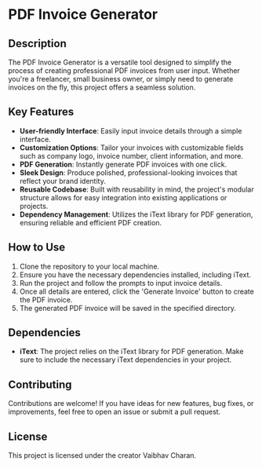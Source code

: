 # PDF Invoice Generator

## Description
The PDF Invoice Generator is a versatile tool designed to simplify the process of creating professional PDF invoices from user input. Whether you're a freelancer, small business owner, or simply need to generate invoices on the fly, this project offers a seamless solution.

## Key Features
- **User-friendly Interface**: Easily input invoice details through a simple interface.
- **Customization Options**: Tailor your invoices with customizable fields such as company logo, invoice number, client information, and more.
- **PDF Generation**: Instantly generate PDF invoices with one click.
- **Sleek Design**: Produce polished, professional-looking invoices that reflect your brand identity.
- **Reusable Codebase**: Built with reusability in mind, the project's modular structure allows for easy integration into existing applications or projects.
- **Dependency Management**: Utilizes the iText library for PDF generation, ensuring reliable and efficient PDF creation.

## How to Use
1. Clone the repository to your local machine.
2. Ensure you have the necessary dependencies installed, including iText.
3. Run the project and follow the prompts to input invoice details.
4. Once all details are entered, click the 'Generate Invoice' button to create the PDF invoice.
5. The generated PDF invoice will be saved in the specified directory.

## Dependencies
- **iText**: The project relies on the iText library for PDF generation. Make sure to include the necessary iText dependencies in your project.

## Contributing
Contributions are welcome! If you have ideas for new features, bug fixes, or improvements, feel free to open an issue or submit a pull request.

## License
This project is licensed under the  creator Vaibhav Charan. 
